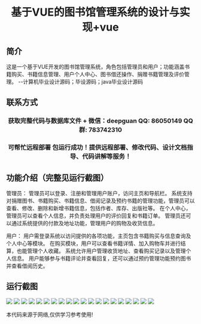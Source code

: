 <p><h1 align="center">基于VUE的图书馆管理系统的设计与实现+vue</h1></p>

## 简介
这是一个基于VUE开发的图书馆管理系统，角色包括管理员和用户；功能涵盖书籍购买、书籍信息管理、用户个人中心、图书借还操作、捐赠书籍管理及评价管理。    --计算机毕业设计源码；毕设源码；java毕业设计源码


## 联系方式
<p><h3 align="center">获取完整代码与数据库文件 + 微信：deepguan QQ: 86050149 QQ群: 783742310</h3></p>
<p><h3 align="center">可帮忙远程部署 包运行成功！提供远程部署、修改代码、设计文档指导、代码讲解等服务！</h3></p>

## 功能介绍（完整见运行截图）
管理员： 管理员可以登录、注册和管理用户账户，访问主页和导航栏。 系统支持对捐赠图书、书籍购买、书籍信息、借阅记录及预约书籍的管理功能，管理员可以查看、修改、删除和新增书籍信息，包括作者、库存、出版社等。 在个人中心，管理员可以查看个人信息，并负责处理用户的评价回复和书籍订单。 管理员还可以通过系统提供的付款及地址功能，管理用户的购物及收货信息。

用户： 用户需登录系统以访问提供的各项功能，主页包含书籍购买与信息查询及个人中心等模块。 在购买模块，用户可以查看书籍详情、加入购物车并进行结算，也能管理个人收藏。 系统允许用户管理收货地址、查看购买记录以及管理个人信息。 用户能够参与书籍评论并查看回复，还可以通过预约管理功能预约图书并查看借阅历史。


## 运行截图
![](https://bs-1329754181.cos.ap-shanghai.myqcloud.com/ssm/LibraryManagementSystem1/img/001.jpg)
![](https://bs-1329754181.cos.ap-shanghai.myqcloud.com/ssm/LibraryManagementSystem1/img/002.jpg)
![](https://bs-1329754181.cos.ap-shanghai.myqcloud.com/ssm/LibraryManagementSystem1/img/003.jpg)
![](https://bs-1329754181.cos.ap-shanghai.myqcloud.com/ssm/LibraryManagementSystem1/img/004.jpg)
![](https://bs-1329754181.cos.ap-shanghai.myqcloud.com/ssm/LibraryManagementSystem1/img/005.jpg)
![](https://bs-1329754181.cos.ap-shanghai.myqcloud.com/ssm/LibraryManagementSystem1/img/006.jpg)
![](https://bs-1329754181.cos.ap-shanghai.myqcloud.com/ssm/LibraryManagementSystem1/img/007.jpg)
![](https://bs-1329754181.cos.ap-shanghai.myqcloud.com/ssm/LibraryManagementSystem1/img/008.jpg)
![](https://bs-1329754181.cos.ap-shanghai.myqcloud.com/ssm/LibraryManagementSystem1/img/009.jpg)
![](https://bs-1329754181.cos.ap-shanghai.myqcloud.com/ssm/LibraryManagementSystem1/img/010.jpg)
![](https://bs-1329754181.cos.ap-shanghai.myqcloud.com/ssm/LibraryManagementSystem1/img/011.jpg)
![](https://bs-1329754181.cos.ap-shanghai.myqcloud.com/ssm/LibraryManagementSystem1/img/012.jpg)
![](https://bs-1329754181.cos.ap-shanghai.myqcloud.com/ssm/LibraryManagementSystem1/img/013.jpg)
![](https://bs-1329754181.cos.ap-shanghai.myqcloud.com/ssm/LibraryManagementSystem1/img/014.jpg)
![](https://bs-1329754181.cos.ap-shanghai.myqcloud.com/ssm/LibraryManagementSystem1/img/015.jpg)
![](https://bs-1329754181.cos.ap-shanghai.myqcloud.com/ssm/LibraryManagementSystem1/img/016.jpg)
![](https://bs-1329754181.cos.ap-shanghai.myqcloud.com/ssm/LibraryManagementSystem1/img/017.jpg)
![](https://bs-1329754181.cos.ap-shanghai.myqcloud.com/ssm/LibraryManagementSystem1/img/018.jpg)
![](https://bs-1329754181.cos.ap-shanghai.myqcloud.com/ssm/LibraryManagementSystem1/img/019.jpg)
![](https://bs-1329754181.cos.ap-shanghai.myqcloud.com/ssm/LibraryManagementSystem1/img/020.jpg)

<p>本代码来源于网络,仅供学习参考使用!</p>
